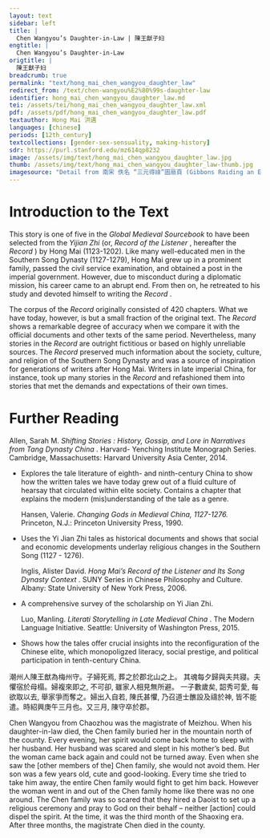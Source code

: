 ```yaml
---
layout: text
sidebar: left
title: |
  Chen Wangyou’s Daughter-in-Law | 陳王猷子妇
engtitle: |
  Chen Wangyou’s Daughter-in-Law
origtitle: |
  陳王猷子妇
breadcrumb: true
permalink: "text/hong_mai_chen_wangyou_daughter_law"
redirect_from: /text/chen-wangyou%E2%80%99s-daughter-law
identifier: hong_mai_chen_wangyou_daughter_law.md
tei: /assets/tei/hong_mai_chen_wangyou_daughter_law.xml
pdf: /assets/pdf/hong_mai_chen_wangyou_daughter_law.pdf
textauthor: Hong Mai 洪邁
languages: [chinese]
periods: [12th_century]
textcollections: [gender-sex-sensuality, making-history]
sdr: https://purl.stanford.edu/mz614qp8232
image: /assets/img/text/hong_mai_chen_wangyou_daughter_law.jpg
thumb: /assets/img/text/hong_mai_chen_wangyou_daughter_law-thumb.jpg
imagesource: "Detail from 南宋 佚名 “三元得祿”圖扇頁 (Gibbons Raiding an Egret’s Nest), Artist Unknown, late 12th century, Metropolitan Museum of Art, Accession Number: 13.100.104 [Public Domain]"
---
```

<h1>Introduction to the Text</h1>
<p>This story is one of five in the <i> Global Medieval Sourcebook </i> to have been selected from the <i> Yijian Zhi </i> (or, <i> Record of the Listener</i> , hereafter the <i> Record</i> ) by Hong Mai (1123-1202). Like many well-educated men in the Southern Song Dynasty (1127-1279), Hong Mai grew up in a prominent family, passed the civil service examination, and obtained a post in the imperial government. However, due to misconduct during a diplomatic mission, his career came to an abrupt end. From then on, he retreated to his study and devoted himself to writing the <i> Record</i> .</p>

<p>The corpus of the <i> Record </i> originally consisted of 420 chapters. What we have today, however, is but a small fraction of the original text. The <i> Record </i> shows a remarkable degree of accuracy when we compare it with the official documents and other texts of the same period. Nevertheless, many stories in the <i> Record </i> are outright fictitious or based on highly unreliable sources. The <i> Record </i> preserved much information about the society, culture, and religion of the Southern Song Dynasty and was a source of inspiration for generations of writers after Hong Mai. Writers in late imperial China, for instance, took up many stories in the <i> Record </i> and refashioned them into stories that met the demands and expectations of their own times.</p>
<h1>Further Reading</h1>
<p>Allen, Sarah M. <i> Shifting Stories : History, Gossip, and Lore in Narratives from Tang Dynasty China</i> . Harvard- Yenching Institute Monograph Series. Cambridge, Massachusetts: Harvard University Asia Center, 2014.</p>
<ul>
<li>
<p>Explores the tale literature of eighth- and ninth-century China to show how the written tales we have today grew out of a fluid culture of hearsay that circulated within elite society. Contains a chapter that explains the modern (mis)understanding of the tale as a genre.</p>
<p>Hansen, Valerie. <i> Changing Gods in Medieval China, 1127-1276. </i> Princeton, N.J.: Princeton University Press, 1990.</p>
</li>
<li>
<p>Uses the Yi Jian Zhi tales as historical documents and shows that social and economic developments underlay religious changes in the Southern Song (1127 - 1276).</p>
<p>Inglis, Alister David. <i> Hong Mai’s Record of the Listener and Its Song Dynasty Context</i> . SUNY Series in Chinese Philosophy and Culture. Albany: State University of New York Press, 2006.</p>
</li>
<li>
<p>A comprehensive survey of the scholarship on Yi Jian Zhi.</p>
<p>Luo, Manling. <i> Literati Storytelling in Late Medieval China</i> . The Modern Language Initiative. Seattle: University of Washington Press, 2015.</p>
</li>
<li>
<p>Shows how the tales offer crucial insights into the reconfiguration of the Chinese elite, which monopoligzed literacy, social prestige, and political participation in tenth-century China.</p>
</li>
</ul>

<p>潮州人陳王猷為梅州守。子婦死焉, 葬之於郡北山之上。 其魂每夕歸與夫共寢。夫懼宿於母榻。婦複來即之, 不可卻, 雖家人相見無所避。 一子數歲矣, 韶秀可愛, 每欲取以去, 舉家爭而奪之。婦出入自若, 陳氏甚懼, 乃召道士醮設及禱於神, 皆不能遣。時紹興庚午三月也。又三月, 陳守卒於郡。</p>
<p>Chen Wangyou from Chaozhou was the magistrate of Meizhou. When his daughter-in-law died, the Chen family buried her in the mountain north of the county. Every evening, her spirit would come back home to sleep with her husband. Her husband was scared and slept in his mother’s bed. But the woman came back again and could not be turned away. Even when she saw the [other members of the] Chen family, she would not avoid them. Her son was a few years old, cute and good-looking. Every time she tried to take him away, the entire Chen family would fight to get him back. However the woman went in and out of the Chen family home like there was no one around. The Chen family was so scared that they hired a Daoist to set up a religious ceremony and pray to God on their behalf – neither [action] could dispel the spirit. At the time, it was the third month of the Shaoxing era. After three months, the magistrate Chen died in the county.</p>
